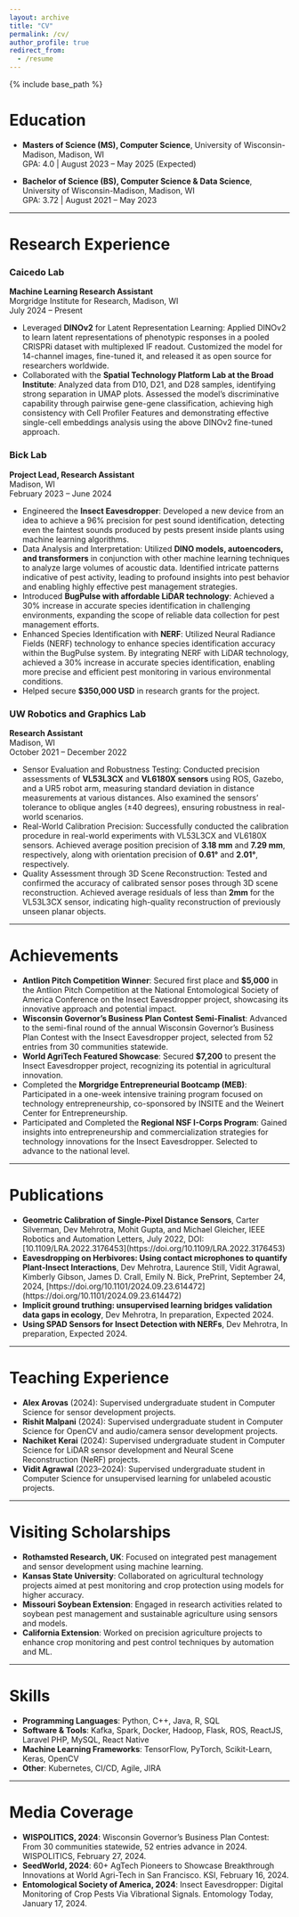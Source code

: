 ```yaml
---
layout: archive
title: "CV"
permalink: /cv/
author_profile: true
redirect_from:
  - /resume
---
```

{% include base_path %}

# Education

* **Masters of Science (MS), Computer Science**, University of Wisconsin-Madison, Madison, WI  
  GPA: 4.0 | August 2023 – May 2025 (Expected)

* **Bachelor of Science (BS), Computer Science & Data Science**, University of Wisconsin-Madison, Madison, WI  
  GPA: 3.72 | August 2021 – May 2023

---

# Research Experience

### Caicedo Lab  
**Machine Learning Research Assistant**  
Morgridge Institute for Research, Madison, WI  
July 2024 – Present  

- Leveraged **DINOv2** for Latent Representation Learning: Applied DINOv2 to learn latent representations of phenotypic responses in a pooled CRISPRi dataset with multiplexed IF readout. Customized the model for 14-channel images, fine-tuned it, and released it as open source for researchers worldwide.
- Collaborated with the **Spatial Technology Platform Lab at the Broad Institute**: Analyzed data from D10, D21, and D28 samples, identifying strong separation in UMAP plots. Assessed the model’s discriminative capability through pairwise gene-gene classification, achieving high consistency with Cell Profiler Features and demonstrating effective single-cell embeddings analysis using the above DINOv2 fine-tuned approach.

### Bick Lab  
**Project Lead, Research Assistant**  
Madison, WI  
February 2023 – June 2024  

- Engineered the **Insect Eavesdropper**: Developed a new device from an idea to achieve a 96% precision for pest sound identification, detecting even the faintest sounds produced by pests present inside plants using machine learning algorithms.
- Data Analysis and Interpretation: Utilized **DINO models, autoencoders, and transformers** in conjunction with other machine learning techniques to analyze large volumes of acoustic data. Identified intricate patterns indicative of pest activity, leading to profound insights into pest behavior and enabling highly effective pest management strategies.
- Introduced **BugPulse with affordable LiDAR technology**: Achieved a 30% increase in accurate species identification in challenging environments, expanding the scope of reliable data collection for pest management efforts.
- Enhanced Species Identification with **NERF**: Utilized Neural Radiance Fields (NERF) technology to enhance species identification accuracy within the BugPulse system. By integrating NERF with LiDAR technology, achieved a 30% increase in accurate species identification, enabling more precise and efficient pest monitoring in various environmental conditions.
- Helped secure **$350,000 USD** in research grants for the project.

### UW Robotics and Graphics Lab  
**Research Assistant**  
Madison, WI  
October 2021 – December 2022  

- Sensor Evaluation and Robustness Testing: Conducted precision assessments of **VL53L3CX** and **VL6180X sensors** using ROS, Gazebo, and a UR5 robot arm, measuring standard deviation in distance measurements at various distances. Also examined the sensors’ tolerance to oblique angles (±40 degrees), ensuring robustness in real-world scenarios.
- Real-World Calibration Precision: Successfully conducted the calibration procedure in real-world experiments with VL53L3CX and VL6180X sensors. Achieved average position precision of **3.18 mm** and **7.29 mm**, respectively, along with orientation precision of **0.61°** and **2.01°**, respectively.
- Quality Assessment through 3D Scene Reconstruction: Tested and confirmed the accuracy of calibrated sensor poses through 3D scene reconstruction. Achieved average residuals of less than **2mm** for the VL53L3CX sensor, indicating high-quality reconstruction of previously unseen planar objects.

---

# Achievements

- **Antlion Pitch Competition Winner**: Secured first place and **$5,000** in the Antlion Pitch Competition at the National Entomological Society of America Conference on the Insect Eavesdropper project, showcasing its innovative approach and potential impact.
- **Wisconsin Governor’s Business Plan Contest Semi-Finalist**: Advanced to the semi-final round of the annual Wisconsin Governor’s Business Plan Contest with the Insect Eavesdropper project, selected from 52 entries from 30 communities statewide.
- **World AgriTech Featured Showcase**: Secured **$7,200** to present the Insect Eavesdropper project, recognizing its potential in agricultural innovation.
- Completed the **Morgridge Entrepreneurial Bootcamp (MEB)**: Participated in a one-week intensive training program focused on technology entrepreneurship, co-sponsored by INSITE and the Weinert Center for Entrepreneurship.
- Participated and Completed the **Regional NSF I-Corps Program**: Gained insights into entrepreneurship and commercialization strategies for technology innovations for the Insect Eavesdropper. Selected to advance to the national level.

---

# Publications

<ul>
  <li><strong>Geometric Calibration of Single-Pixel Distance Sensors</strong>, Carter Silverman, Dev Mehrotra, Mohit Gupta, and Michael Gleicher, IEEE Robotics and Automation Letters, July 2022, DOI: [10.1109/LRA.2022.3176453](https://doi.org/10.1109/LRA.2022.3176453)</li>
  <li><strong>Eavesdropping on Herbivores: Using contact microphones to quantify Plant-Insect Interactions</strong>, Dev Mehrotra, Laurence Still, Vidit Agrawal, Kimberly Gibson, James D. Crall, Emily N. Bick, PrePrint, September 24, 2024, [https://doi.org/10.1101/2024.09.23.614472](https://doi.org/10.1101/2024.09.23.614472)</li>
  <li><strong>Implicit ground truthing: unsupervised learning bridges validation data gaps in ecology</strong>, Dev Mehrotra, In preparation, Expected 2024.</li>
  <li><strong>Using SPAD Sensors for Insect Detection with NERFs</strong>, Dev Mehrotra, In preparation, Expected 2024.</li>
</ul>

---

# Teaching Experience

<ul>
  <li><strong>Alex Arovas</strong> (2024): Supervised undergraduate student in Computer Science for sensor development projects.</li>
  <li><strong>Rishit Malpani</strong> (2024): Supervised undergraduate student in Computer Science for OpenCV and audio/camera sensor development projects.</li>
  <li><strong>Nachiket Kerai</strong> (2024): Supervised undergraduate student in Computer Science for LiDAR sensor development and Neural Scene Reconstruction (NeRF) projects.</li>
  <li><strong>Vidit Agrawal</strong> (2023–2024): Supervised undergraduate student in Computer Science for unsupervised learning for unlabeled acoustic projects.</li>
</ul>

---

# Visiting Scholarships

<ul>
  <li><strong>Rothamsted Research, UK</strong>: Focused on integrated pest management and sensor development using machine learning.</li>
  <li><strong>Kansas State University</strong>: Collaborated on agricultural technology projects aimed at pest monitoring and crop protection using models for higher accuracy.</li>
  <li><strong>Missouri Soybean Extension</strong>: Engaged in research activities related to soybean pest management and sustainable agriculture using sensors and models.</li>
  <li><strong>California Extension</strong>: Worked on precision agriculture projects to enhance crop monitoring and pest control techniques by automation and ML.</li>
</ul>

---

# Skills

<ul>
  <li><strong>Programming Languages</strong>: Python, C++, Java, R, SQL</li>
  <li><strong>Software & Tools</strong>: Kafka, Spark, Docker, Hadoop, Flask, ROS, ReactJS, Laravel PHP, MySQL, React Native</li>
  <li><strong>Machine Learning Frameworks</strong>: TensorFlow, PyTorch, Scikit-Learn, Keras, OpenCV</li>
  <li><strong>Other</strong>: Kubernetes, CI/CD, Agile, JIRA</li>
</ul>

---

# Media Coverage

<ul>
  <li><strong>WISPOLITICS, 2024</strong>: Wisconsin Governor’s Business Plan Contest: From 30 communities statewide, 52 entries advance in 2024. WISPOLITICS, February 27, 2024.</li>
  <li><strong>SeedWorld, 2024</strong>: 60+ AgTech Pioneers to Showcase Breakthrough Innovations at World Agri-Tech in San Francisco. KSI, February 16, 2024.</li>
  <li><strong>Entomological Society of America, 2024</strong>: Insect Eavesdropper: Digital Monitoring of Crop Pests Via Vibrational Signals. Entomology Today, January 17, 2024.</li>
</ul>